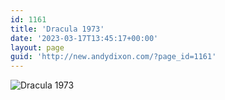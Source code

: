 ```yaml
---
id: 1161
title: 'Dracula 1973'
date: '2023-03-17T13:45:17+00:00'
layout: page
guid: 'http://new.andydixon.com/?page_id=1161'
---
```


![Dracula 1973](https://i0.wp.com/assets.g8x2.ldn.idrivee2-23.com/posters/Dracula%201973%2001.jpg?w=1200&ssl=1 "Dracula 1973")